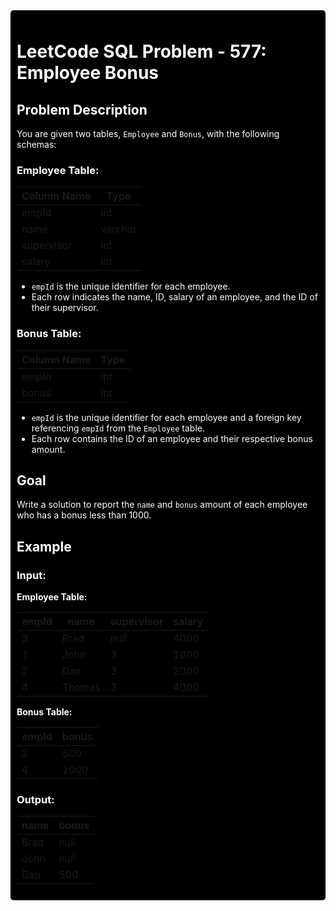 <div style="background-color: black; color: white; padding: 10px; border-radius: 5px;">

# LeetCode SQL Problem - 577: Employee Bonus

## Problem Description

You are given two tables, `Employee` and `Bonus`, with the following schemas:

### Employee Table:

| Column Name | Type    |
|-------------|---------|
| empId       | int     |
| name        | varchar |
| supervisor  | int     |
| salary      | int     |

- `empId` is the unique identifier for each employee.
- Each row indicates the name, ID, salary of an employee, and the ID of their supervisor.

### Bonus Table:

| Column Name | Type    |
|-------------|---------|
| empId       | int     |
| bonus       | int     |

- `empId` is the unique identifier for each employee and a foreign key referencing `empId` from the `Employee` table.
- Each row contains the ID of an employee and their respective bonus amount.

## Goal

Write a solution to report the `name` and `bonus` amount of each employee who has a bonus less than 1000.

## Example

### Input:

**Employee Table:**

| empId | name   | supervisor | salary |
|-------|--------|------------|--------|
| 3     | Brad   | null       | 4000   |
| 1     | John   | 3          | 1000   |
| 2     | Dan    | 3          | 2000   |
| 4     | Thomas | 3          | 4000   |

**Bonus Table:**

| empId | bonus |
|-------|-------|
| 2     | 500   |
| 4     | 2000  |

### Output:

| name | bonus |
|------|-------|
| Brad | null  |
| John | null  |
| Dan  | 500   |

</div>
